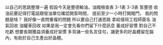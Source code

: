 以自己的思路整理一遍
假設今天是豐德輸油，油閥檢查表
3-1表
3-3表
泵豐德
收油前要記得打電話跟發油單位確認開泵時間，
提前至少一小時打開閥門，
我的問題是啥？
我好像一直問重複的問題
所以要自己打通思路
拿給值班工程師簽名
油氣回收
油罐車回收
如果是我一定會先看你們留下什麼訊息
養成好習慣
對自己不吃虧
想要長期獲益須養成好習慣
多背誦一些名言佳句，讓更多的好晶體留在腦內，有助於自己生產出好晶體。
